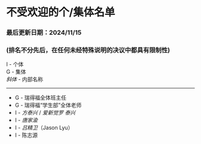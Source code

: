 # 不受欢迎的个/集体名单
### 最后更新日期：2024/11/15
### (排名不分先后，在任何未经特殊说明的决议中都具有限制性)
I - 个体  
G - 集体  
*斜体* - 内部名称

___

- G - 瑞得福全体班主任
- G - 瑞得福“学生部”全体老师
- I - *方泰兴* / *爱新觉罗 泰兴*
- I - *唐家渝*
- I - *吕精卫*（Jason Lyu）
- I - 陈志源

